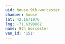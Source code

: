 ```yaml
---
uid: house-9th-worcester
chamber: house
lat: 42.1671076
lng: -71.6399862
name: 9th Worcester
van_id: '151'
---
```

